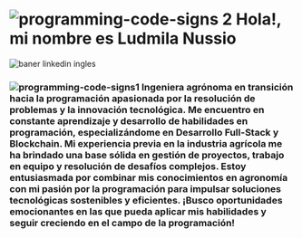 # ![programming-code-signs 2](https://github.com/Ludmila-nus/Ludmila-nus/assets/123734518/8aa45dcd-22a8-4518-86ba-b6303bff7ac1)   Hola!, mi nombre es Ludmila Nussio  

![baner linkedin ingles](https://github.com/Ludmila-nus/Ludmila-nus/assets/123734518/e33894c2-2255-48c4-a7c4-59e1b47a5c95)


### ![programming-code-signs1](https://github.com/Ludmila-nus/Ludmila-nus/assets/123734518/be92cc4d-2cc1-4b78-bc1e-8ae0971270cb) Ingeniera agrónoma en transición hacia la programación apasionada por la resolución de problemas y la innovación tecnológica. Me encuentro en constante aprendizaje y desarrollo de habilidades en programación, especializándome en Desarrollo Full-Stack y Blockchain. Mi experiencia previa en la industria agrícola me ha brindado una base sólida en gestión de proyectos, trabajo en equipo y resolución de desafíos complejos. Estoy entusiasmada por combinar mis conocimientos en agronomía con mi pasión por la programación para impulsar soluciones tecnológicas sostenibles y eficientes. ¡Busco oportunidades emocionantes en las que pueda aplicar mis habilidades y seguir creciendo en el campo de la programación!

